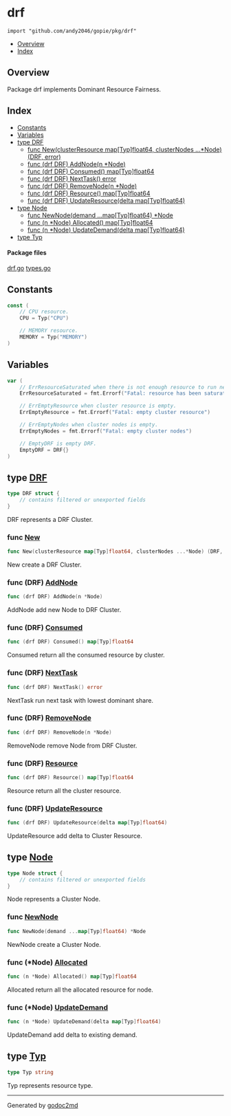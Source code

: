 

# drf
`import "github.com/andy2046/gopie/pkg/drf"`

* [Overview](#pkg-overview)
* [Index](#pkg-index)

## <a name="pkg-overview">Overview</a>
Package drf implements Dominant Resource Fairness.




## <a name="pkg-index">Index</a>
* [Constants](#pkg-constants)
* [Variables](#pkg-variables)
* [type DRF](#DRF)
  * [func New(clusterResource map[Typ]float64, clusterNodes ...*Node) (DRF, error)](#New)
  * [func (drf DRF) AddNode(n *Node)](#DRF.AddNode)
  * [func (drf DRF) Consumed() map[Typ]float64](#DRF.Consumed)
  * [func (drf DRF) NextTask() error](#DRF.NextTask)
  * [func (drf DRF) RemoveNode(n *Node)](#DRF.RemoveNode)
  * [func (drf DRF) Resource() map[Typ]float64](#DRF.Resource)
  * [func (drf DRF) UpdateResource(delta map[Typ]float64)](#DRF.UpdateResource)
* [type Node](#Node)
  * [func NewNode(demand ...map[Typ]float64) *Node](#NewNode)
  * [func (n *Node) Allocated() map[Typ]float64](#Node.Allocated)
  * [func (n *Node) UpdateDemand(delta map[Typ]float64)](#Node.UpdateDemand)
* [type Typ](#Typ)


#### <a name="pkg-files">Package files</a>
[drf.go](/src/github.com/andy2046/gopie/pkg/drf/drf.go) [types.go](/src/github.com/andy2046/gopie/pkg/drf/types.go) 


## <a name="pkg-constants">Constants</a>
``` go
const (
    // CPU resource.
    CPU = Typ("CPU")

    // MEMORY resource.
    MEMORY = Typ("MEMORY")
)
```

## <a name="pkg-variables">Variables</a>
``` go
var (
    // ErrResourceSaturated when there is not enough resource to run next task.
    ErrResourceSaturated = fmt.Errorf("Fatal: resource has been saturated")

    // ErrEmptyResource when cluster resource is empty.
    ErrEmptyResource = fmt.Errorf("Fatal: empty cluster resource")

    // ErrEmptyNodes when cluster nodes is empty.
    ErrEmptyNodes = fmt.Errorf("Fatal: empty cluster nodes")

    // EmptyDRF is empty DRF.
    EmptyDRF = DRF{}
)
```



## <a name="DRF">type</a> [DRF](/src/target/types.go?s=416:563#L26)
``` go
type DRF struct {
    // contains filtered or unexported fields
}
```
DRF represents a DRF Cluster.







### <a name="New">func</a> [New](/src/target/drf.go?s=134:211#L10)
``` go
func New(clusterResource map[Typ]float64, clusterNodes ...*Node) (DRF, error)
```
New create a DRF Cluster.





### <a name="DRF.AddNode">func</a> (DRF) [AddNode](/src/target/drf.go?s=2067:2098#L98)
``` go
func (drf DRF) AddNode(n *Node)
```
AddNode add new Node to DRF Cluster.




### <a name="DRF.Consumed">func</a> (DRF) [Consumed](/src/target/drf.go?s=2995:3036#L139)
``` go
func (drf DRF) Consumed() map[Typ]float64
```
Consumed return all the consumed resource by cluster.




### <a name="DRF.NextTask">func</a> (DRF) [NextTask](/src/target/drf.go?s=1418:1449#L69)
``` go
func (drf DRF) NextTask() error
```
NextTask run next task with lowest dominant share.




### <a name="DRF.RemoveNode">func</a> (DRF) [RemoveNode](/src/target/drf.go?s=2390:2424#L113)
``` go
func (drf DRF) RemoveNode(n *Node)
```
RemoveNode remove Node from DRF Cluster.




### <a name="DRF.Resource">func</a> (DRF) [Resource](/src/target/drf.go?s=3271:3312#L150)
``` go
func (drf DRF) Resource() map[Typ]float64
```
Resource return all the cluster resource.




### <a name="DRF.UpdateResource">func</a> (DRF) [UpdateResource](/src/target/drf.go?s=1847:1899#L89)
``` go
func (drf DRF) UpdateResource(delta map[Typ]float64)
```
UpdateResource add delta to Cluster Resource.




## <a name="Node">type</a> [Node](/src/target/types.go?s=149:300#L14)
``` go
type Node struct {
    // contains filtered or unexported fields
}
```
Node represents a Cluster Node.







### <a name="NewNode">func</a> [NewNode](/src/target/drf.go?s=945:990#L46)
``` go
func NewNode(demand ...map[Typ]float64) *Node
```
NewNode create a Cluster Node.





### <a name="Node.Allocated">func</a> (\*Node) [Allocated](/src/target/drf.go?s=2732:2774#L128)
``` go
func (n *Node) Allocated() map[Typ]float64
```
Allocated return all the allocated resource for node.




### <a name="Node.UpdateDemand">func</a> (\*Node) [UpdateDemand](/src/target/drf.go?s=1212:1262#L60)
``` go
func (n *Node) UpdateDemand(delta map[Typ]float64)
```
UpdateDemand add delta to existing demand.




## <a name="Typ">type</a> [Typ](/src/target/types.go?s=100:110#L11)
``` go
type Typ string
```
Typ represents resource type.














- - -
Generated by [godoc2md](http://godoc.org/github.com/davecheney/godoc2md)
